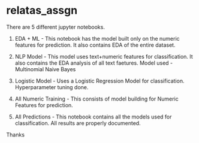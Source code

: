 # relatas_assgn

There are 5 different jupyter notebooks.
1. EDA + ML - This notebook has the model built only on the numeric features for prediction. It also contains EDA of the entire dataset.

2. NLP Model - This model uses text+numeric features for classification. It also contains the EDA analysis of all text faetures. Model used - Multinomial Naive Bayes

3. Logistic Model - Uses a Logistic Regression Model for classification. Hyperparameter tuning done.

4. All Numeric Training - This consists of model building for Numeric Features for prediction.

5. All Predictions - This notebook contains all the models used for classification. All results are properly documented.

Thanks
